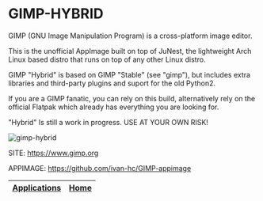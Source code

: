 # GIMP-HYBRID

 GIMP (GNU Image Manipulation Program) is a cross-platform image editor.

 This is the unofficial AppImage built on top of JuNest, the lightweight 
 Arch Linux based distro that runs on top of any other Linux distro.
 
 GIMP "Hybrid" is based on GIMP "Stable" (see "gimp"), but includes 
 extra libraries and third-party plugins and suport for the old Python2.
 
 If you are a GIMP fanatic, you can rely on this build, alternatively
 rely on the official Flatpak which already has everything you are 
 looking for.

 "Hybrid" Is still a work in progress. USE AT YOUR OWN RISK!

 ![gimp-hybrid](https://github.com/Portable-Linux-Apps/Portable-Linux-Apps.github.io/assets/88724353/9288e9c7-27fc-4a0c-a036-3e3b0480aba2)

 SITE: https://www.gimp.org

 APPIMAGE: https://github.com/ivan-hc/GIMP-appimage
 
 | [Applications](https://portable-linux-apps.github.io/apps.html) | [Home](https://portable-linux-apps.github.io)
 | --- | --- |
